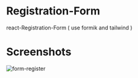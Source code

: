 # Registration-Form
react-Registration-Form ( use formik and tailwind )


# Screenshots
![form-register](https://user-images.githubusercontent.com/110059221/199238449-1ab0270a-0ffb-497a-8392-0d654f0b67f0.png)
